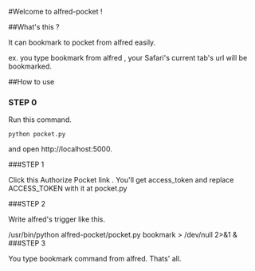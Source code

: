 #Welcome to alfred-pocket !

##What's this ?

It can bookmark to pocket from alfred easily.

ex. you type bookmark from alfred , your Safari's current tab's url will be
bookmarked.

##How to use

### STEP 0

Run this command.

	python pocket.py

and open http://localhost:5000.



###STEP 1

Click this Authorize Pocket link . You'll get access_token and replace ACCESS_TOKEN with it at pocket.py

###STEP 2

Write alfred's trigger like this.

/usr/bin/python alfred-pocket/pocket.py bookmark > /dev/null 2>&1 &
###STEP 3

You type bookmark command from alfred. Thats' all.
